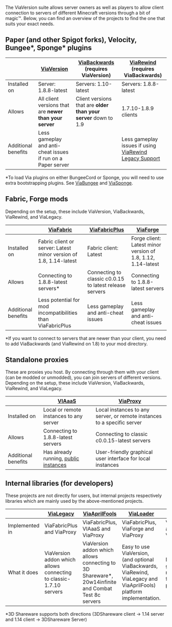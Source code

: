 The ViaVersion suite allows server owners as well as players to allow client connection to servers of different
Minecraft versions through a bit of magic:tm:. Below, you can find an overview of the projects to find the one that
suits your exact needs.

## Paper (and other Spigot forks), Velocity, Bungee*, Sponge* plugins

|                     | [ViaVersion](https://github.com/ViaVersion/ViaVersion)       | [ViaBackwards](https://github.com/ViaVersion/ViaBackwards) (requires ViaVersion) | [ViaRewind](https://github.com/ViaVersion/ViaRewind) (requires ViaBackwards)                                     |
|---------------------|--------------------------------------------------------------|----------------------------------------------------------------------------------|------------------------------------------------------------------------------------------------------------------|
| Installed on        | Server: 1.8.8-latest                                         | Servers: 1.10-latest                                                             | Servers: 1.8.8-latest                                                                                            |
| Allows              | All client versions that are **newer than your server**      | Client versions that are **older than your server** down to 1.9                  | 1.7.10-1.8.9 clients                                                                                             |
| Additional benefits | Less gameplay and anti-cheat issues if run on a Paper server |                                                                                  | Less gameplay issues if using [ViaRewind Legacy Support](https://github.com/ViaVersion/ViaRewind-Legacy-Support) |
*To load Via plugins on either BungeeCord or Sponge, you will need to use extra bootstrapping plugins. See [ViaBungee](https://github.com/ViaVersion/ViaBungee) and [ViaSponge](https://github.com/ViaVersion/ViaSponge).

## Fabric, Forge mods

Depending on the setup, these include ViaVersion, ViaBackwards, ViaRewind, and ViaLegacy.

|                     | [ViaFabric](https://github.com/ViaVersion/ViaFabric)              | [ViaFabricPlus](https://github.com/ViaVersion/ViaFabricPlus) | [ViaForge](https://github.com/ViaVersion/ViaForge)           |
|---------------------|-------------------------------------------------------------------|--------------------------------------------------------------|--------------------------------------------------------------|
| Installed on        | Fabric client or server: Latest minor version of 1.8, 1.14-latest | Fabric client: Latest                                        | Forge client: Latest minor version of 1.8, 1.12, 1.14-latest |
| Allows              | Connecting to 1.8.8-latest servers*                               | Connecting to classic c0.0.15 to latest release servers      | Connecting to 1.8.8-latest servers                           |
| Additional benefits | Less potential for mod incompatibilities than ViaFabricPlus       | Less gameplay and anti-cheat issues                          | Less gameplay and anti-cheat issues                          |

*If you want to connect to servers that are newer than your client, you need to add ViaBackwards (and ViaRewind on 1.8)
to your mod directory.

## Standalone proxies

These are proxies you host. By connecting through them with your client (can be modded or unmodded), you can join
servers of different versions. Depending on the setup, these include ViaVersion, ViaBackwards, ViaRewind, and ViaLegacy.

|                     | [VIAaaS](https://github.com/ViaVersion/VIAaaS)                                                              | [ViaProxy](https://github.com/ViaVersion/ViaProxy)                      |
|---------------------|-------------------------------------------------------------------------------------------------------------|-------------------------------------------------------------------------|
| Installed on        | Local or remote instances to any server                                                                     | Local instances to any server, or remote instances to a specific server |
| Allows              | Connecting to 1.8.8-latest servers                                                                          | Connecting to classic c0.0.15-latest servers                            |
| Additional benefits | Has already running, [public instances](https://github.com/ViaVersion/VIAaaS/wiki/List-of-Public-Instances) | User-friendly graphical user interface for local instances              |

## Internal libraries (for developers)

These projects are not directly for users, but internal projects respectively libraries which are mainly used by the above-mentioned projects.

|                | [ViaLegacy](https://github.com/ViaVersion/ViaLegacy)               | [ViaAprilFools](https://github.com/ViaVersion/ViaAprilFools)                                        | [ViaLoader](https://github.com/ViaVersion/ViaLoader)                                                                 | [Mappings](https://github.com/ViaVersion/Mappings)        |
|----------------|--------------------------------------------------------------------|-----------------------------------------------------------------------------------------------------|----------------------------------------------------------------------------------------------------------------------|-----------------------------------------------------------|
| Implemented in | ViaFabricPlus and ViaProxy                                         | ViaFabricPlus, VIAaaS and ViaProxy                                                                  | ViaFabricPlus, ViaForge and ViaProxy                                                                                 | ViaVersion and ViaBackwards                               |
| What it does   | ViaVersion addon which allows connecting to classic-1.7.10 servers | ViaVersion addon which allows connecting to 3D Shareware*, 20w14infinite and Combat Test 8c servers | Easy to use ViaVersion, (and optional ViaBackwards, ViaRewind, ViaLegacy and ViaAprilFools) platform implementation. | Mapping generator and mapping files for the Via projects. |

*3D Shareware supports both directions (3DShareware client -> 1.14 server and 1.14 client -> 3DShareware Server)
